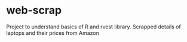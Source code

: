 # web-scrap
Project to understand basics of R and rvest library. Scrapped details of laptops and their prices from Amazon
